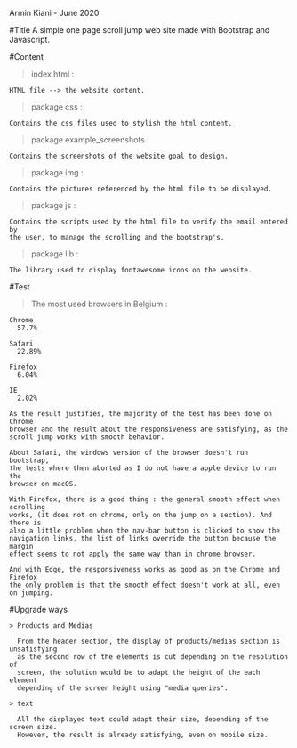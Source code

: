 Armin Kiani - June 2020

#Title
A simple one page scroll jump web site made with Bootstrap and Javascript.


#Content

  > index.html :

    HTML file --> the website content.

  > package css :

    Contains the css files used to stylish the html content.

  > package example_screenshots :

    Contains the screenshots of the website goal to design.

  > package img :

    Contains the pictures referenced by the html file to be displayed.

  > package js :

    Contains the scripts used by the html file to verify the email entered by
    the user, to manage the scrolling and the bootstrap's.

  > package lib :

    The library used to display fontawesome icons on the website.

#Test

  > The most used browsers in Belgium :

    Chrome
      57.7%

    Safari
      22.89%

    Firefox
      6.04%

    IE
      2.02%

    As the result justifies, the majority of the test has been done on Chrome
    browser and the result about the responsiveness are satisfying, as the
    scroll jump works with smooth behavior.

    About Safari, the windows version of the browser doesn't run bootstrap,
    the tests where then aborted as I do not have a apple device to run the
    browser on macOS.

    With Firefox, there is a good thing : the general smooth effect when scrolling
    works, (it does not on chrome, only on the jump on a section). And there is
    also a little problem when the nav-bar button is clicked to show the
    navigation links, the list of links override the button because the margin
    effect seems to not apply the same way than in chrome browser.

    And with Edge, the responsiveness works as good as on the Chrome and Firefox
    the only problem is that the smooth effect doesn't work at all, even on jumping.


#Upgrade ways

    > Products and Medias

      From the header section, the display of products/medias section is unsatisfying
      as the second row of the elements is cut depending on the resolution of
      screen, the solution would be to adapt the height of the each element
      depending of the screen height using "media queries".

    > text

      All the displayed text could adapt their size, depending of the screen size.
      However, the result is already satisfying, even on mobile size.
